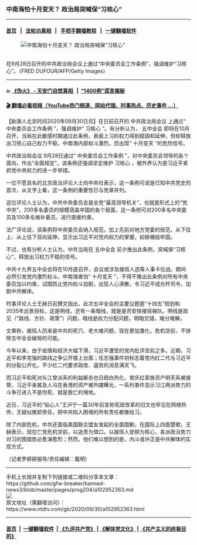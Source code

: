 ### 中南海怕十月变天？ 政治局突喊保“习核心”
------------------------

#### [首页](https://github.com/gfw-breaker/banned-news3/blob/master/README.md) &nbsp;&nbsp;|&nbsp;&nbsp; [法轮功真相](https://github.com/begood0513/basic/blob/master/README.md)  &nbsp;&nbsp;|&nbsp;&nbsp; [手把手翻墙教程](https://github.com/gfw-breaker/guides/wiki)  &nbsp;&nbsp;|&nbsp;&nbsp; [一键翻墙软件](https://github.com/gfw-breaker/nogfw/blob/master/README.md)  



<div><div class="featured_image">
 <figure>
  <img alt="中南海怕十月变天？ 政治局突喊保“习核心”" src="https://i.ntdtv.com/assets/uploads/2020/09/xi-jinping2018-GettyImages-932970890-2-800x450-1-800x450.jpg"/>
 </figure><br/>
 <span class="caption">
  在9月28日召开的中共政治局会议上通过“中央委员会工作条例”，强调维护“习核心”。（FRED DUFOUR/AFP/Getty Images）
 </span>
</div>
</div><hr/>

#### 💥 [《伪火》 - 天安门自焚真相 ](http://158.247.195.190:10000/videos/blog/weihuo.html)&nbsp; |&nbsp; [“1400例”谎言揭秘  ](http://158.247.195.190:10000/videos/blog/jiexi1400.html)

#### [ 🎬  翻墙必看视频（YouTube热门频道、网站代理、时事热点、历史事件 ...）](https://github.com/gfw-breaker/links/blob/master/banned.md)

<div><div class="post_content" itemprop="articleBody">
 <p>
  【新唐人北京时间2020年09月30日讯】在日前召开的
  <ok href="https://www.ntdtv.com/gb/中共政治局会议.htm">
   中共政治局会议
  </ok>
  上通过“
  <ok href="https://www.ntdtv.com/gb/中央委员会工作条例.htm">
   中央委员会工作条例
  </ok>
  ”，强调维护“
  <ok href="https://www.ntdtv.com/gb/习核心.htm">
   习核心
  </ok>
  ”。有分析认为，
  <ok href="https://www.ntdtv.com/gb/五中全会.htm">
   五中全会
  </ok>
  即将在10月召开，当局在此敏感时期通过此条例，表面上习的权力得到稳固和延伸，但却释放出习担心自己权力不稳，中南海内部权斗激烈，恐出现“
  <ok href="https://www.ntdtv.com/gb/十月变天.htm">
   十月变天
  </ok>
  ”的危险信号。
 </p>
 <p>
  <ok href="https://www.ntdtv.com/gb/中共政治局会议.htm">
   中共政治局会议
  </ok>
  9月28日通过“
  <ok href="https://www.ntdtv.com/gb/中央委员会工作条例.htm">
   中央委员会工作条例
  </ok>
  ”，对中央委员会领导的各个面向，作出“全面规定”。该条例还强调坚定维护
  <ok href="https://www.ntdtv.com/gb/习核心.htm">
   习核心
  </ok>
  ，被外界认为是习近平紧抓党中央权力的进一步举措。
 </p>
 <p>
  一位不愿具名的北京政治评论人士向中央社表示，这一条例可说是已知中共党史的首次，从文字上看，这一条例的重要性已与党章并列。
 </p>
 <p>
  这位评论人士认为，中共中央委员会是全党“最高领导机关”，也就是形式上的“党中央”，200多名委员的规模涵盖中国的各个层面，这一条例可对200多名中央委员及100多名候补委员，进行直接约束。
 </p>
 <p>
  法广评论说，该条例将中央委员会纳入规范，加上先前对地方党委的规范，从下往上、从上往下双向延伸，显示出习近平对党内权力的掌握，如铁桶般牢固。
 </p>
 <p>
  不过，也有分析人士认为，中共当局在
  <ok href="https://www.ntdtv.com/gb/五中全会.htm">
   五中全会
  </ok>
  前夕推出此条例，突喊保“习核心”，释放出习权力不稳的信号。
 </p>
 <p>
  中共十九界五中全会将在10月底召开，会议或涉及接班人选等人事卡位战，期间必然引发党内激烈权斗。中南海害怕“
  <ok href="https://www.ntdtv.com/gb/十月变天.htm">
   十月变天
  </ok>
  ”，不得不推出此条例对所有中央委员加以约束，试图防止党内权斗加剧，出现人心涣散，令习近平成光杆司令，加剧中共解体。
 </p>
 <p>
  时事评论人士王赫日前撰文指出，此次五中全会的主要议题是“十四五”规划和2035年远景目标，这是明线，还有一条暗线，就是是否安排接班梯队。明线是政见（“路线、方针、政策”）问题，暗线是权力分配问题，明暗交错，难分难解。
 </p>
 <p>
  文章称，接班人历来是中共的死穴、老大难问题，现在更加激化，危机空前，不排除五中全会破局的可能。
 </p>
 <p>
  今年以来，由于疫情和经济大幅下滑，习近平遭受的党内批评空前之多。近期，习近平和李克强的路线之争公开摆上台面；任志强事件则标志着党内红二代与习近平的分裂公开化，不少红二代要求政改、逼宫的消息满天飞。
 </p>
 <p>
  而习近平和死对头江曾派系的利益厮杀也日趋白热化，曾庆红家族资产明天系被接管，习近平亲属及人马在香港的资产被外媒曝光，一系列事件显示习江两派势力的斗争已进入不是你死、就是我亡的境地。
 </p>
 <p>
  近日，习近平的“贴心人”王沪宁一篇30年前宣称宪政改革的旧文也罕见在网络热传，王疑似推卸责任，把中共陷入困境的所有责任都推给习。
 </p>
 <p>
  除了内部危机，中共还面临美国联合盟友发起的全面围剿，在国际上四面楚歌。王赫表示，现在亡党危机空前，以追责为借口，以接班人安排为核心，各派政治势力对习的围猎势必愈演愈烈；然而，他们难以想到的是，内斗或许正是中共解体的实现方式。
 </p>
 <p>
  （记者罗婷婷报导/责任编辑：戴明）
 </p>
 <div class="single_ad">
 </div>
</div>
</div>
<hr/>
手机上长按并复制下列链接或二维码分享本文章：<br/>
https://github.com/gfw-breaker/banned-news3/blob/master/pages/prog204/a102952363.md <br/>
<a href='https://github.com/gfw-breaker/banned-news3/blob/master/pages/prog204/a102952363.md'><img src='https://github.com/gfw-breaker/banned-news3/blob/master/pages/prog204/a102952363.md.png'/></a> <br/>
原文地址（需翻墙访问）：https://www.ntdtv.com/gb/2020/09/30/a102952363.html


------------------------
#### [首页](https://github.com/gfw-breaker/banned-news3/blob/master/README.md) &nbsp;|&nbsp; [一键翻墙软件](https://github.com/gfw-breaker/nogfw/blob/master/README.md) &nbsp;| [《九评共产党》](https://github.com/gfw-breaker/9ping.md/blob/master/README.md#九评之一评共产党是什么) | [《解体党文化》](https://github.com/gfw-breaker/jtdwh.md/blob/master/README.md) | [《共产主义的终极目的》](https://github.com/gfw-breaker/gczydzjmd.md/blob/master/README.md)


<img src='http://gfw-breaker.win/banned-news3/pages/prog204/a102952363.md' width='0px' height='0px'/>